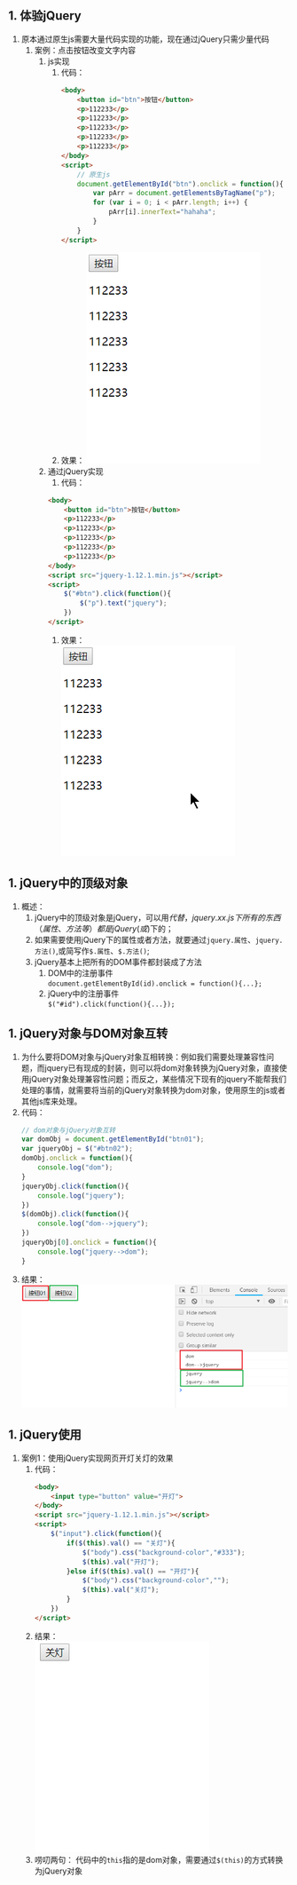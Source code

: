 ## 1. 体验jQuery
1. 原本通过原生js需要大量代码实现的功能，现在通过jQuery只需少量代码
    1. 案例：点击按钮改变文字内容
        1. js实现
            1. 代码：  
                ``` html
                <body>
                    <button id="btn">按钮</button>
                    <p>112233</p>
                    <p>112233</p>
                    <p>112233</p>
                    <p>112233</p>
                    <p>112233</p>
                </body>
                <script>
                    // 原生js
                    document.getElementById("btn").onclick = function(){
                        var pArr = document.getElementsByTagName("p");
                        for (var i = 0; i < pArr.length; i++) {
                            pArr[i].innerText="hahaha";            
                        }
                    }
                </script>
                ```
            1. 效果： 
                ![image text](images/jquery体验01.gif)
        1. 通过jQuery实现  
            1. 代码：  
            ``` html
            <body>
                <button id="btn">按钮</button>
                <p>112233</p>
                <p>112233</p>
                <p>112233</p>
                <p>112233</p>
                <p>112233</p>
            </body>
            <script src="jquery-1.12.1.min.js"></script>
            <script>
                $("#btn").click(function(){
                    $("p").text("jquery");
                })
            </script>
            ```
            1. 效果：  
                ![image text](images/jquery体验02.gif)
## 1. jQuery中的顶级对象
1. 概述：
    1. jQuery中的顶级对象是jQuery，可以用$代替，jquery.xx.js下所有的东西（属性、方法等）都是jQuery(或$)下的；
    1. 如果需要使用jQuery下的属性或者方法，就要通过```jquery.属性```、```jquery.方法()```,或简写作```$.属性```、```$.方法()```;
    1. jQuery基本上把所有的DOM事件都封装成了方法
        1. DOM中的注册事件  
            ```document.getElementById(id).onclick = function(){...};```
        1. jQuery中的注册事件  
            ```$("#id").click(function(){...});```

## 1. jQuery对象与DOM对象互转
1. 为什么要将DOM对象与jQuery对象互相转换：例如我们需要处理兼容性问题，而jquery已有现成的封装，则可以将dom对象转换为jQuery对象，直接使用jQuery对象处理兼容性问题；而反之，某些情况下现有的jquery不能帮我们处理的事情，就需要将当前的jQuery对象转换为dom对象，使用原生的js或者其他js库来处理。
1. 代码：  
    ``` js
    // dom对象与jQuery对象互转
    var domObj = document.getElementById("btn01");
    var jqueryObj = $("#btn02");
    domObj.onclick = function(){
        console.log("dom");
    }
    jqueryObj.click(function(){
        console.log("jquery");
    })
    $(domObj).click(function(){
        console.log("dom-->jquery");
    })
    jqueryObj[0].onclick = function(){
        console.log("jquery-->dom");
    }
    ```
1. 结果：  
    ![image text](images/dom与jQuery转换.png)

## 1. jQuery使用
1. 案例1：使用jQuery实现网页开灯关灯的效果
    1. 代码：
        ``` html
        <body>
            <input type="button" value="开灯">
        </body>
        <script src="jquery-1.12.1.min.js"></script>
        <script>
            $("input").click(function(){
                if($(this).val() == "关灯"){
                    $("body").css("background-color","#333");
                    $(this).val("开灯");
                }else if($(this).val() == "开灯"){
                    $("body").css("background-color","");
                    $(this).val("关灯");
                }
            })
        </script>
        ```  
    1. 结果：  
        ![image text](images/开灯关灯.gif)
    1. 唠叨两句：
        代码中的```this```指的是dom对象，需要通过```$(this)```的方式转换为jQuery对象